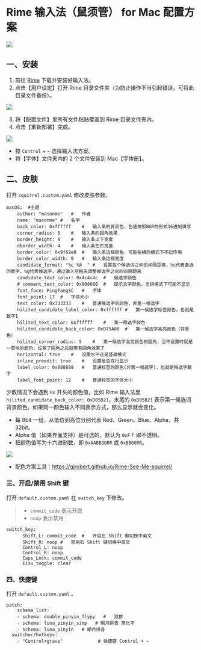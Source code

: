 # Rime 输入法（鼠须管） for Mac 配置方案
![](https://i.loli.net/2020/12/30/8gMEchXjVxzZfya.jpg)

## 一、安装

1. 前往 [Rime](https://rime.im/) 下载并安装好输入法。
3. 点击【用户设定】打开 Rime 目录文件夹（为防止操作不当引起错误，可将此目录文件备份）。

![](https://i.loli.net/2020/12/28/SjZrkqWQNpUDi4O.png)

3. 将【配置文件】里所有文件粘贴覆盖到 Rime 目录文件夹内。
4. 点击【重新部署】完成。


![](https://i.loli.net/2020/12/28/eMYzCETdGV3qQtB.png)

* 按 `Control` + `~` 选择输入法方案。
* 将【字体】文件夹内的 2 个文件安装到 Mac【字体册】。

## 二、皮肤

打开 `squirrel.custom.yaml` 修改皮肤参数。

```
macOS:	#主题
	author: "masonme"	#	作者
	name: "masonme"	#	名字
	back_color: 0xffffff	#	输入条的背景色，色值按照BGR的形式16进制填写
	corner_radius: 5	#	输入条的圆角效果
	border_height: 4	#	输入条上下宽度
	dborder_width: 4	#	输入条左右宽度
	border_color: 0x9f62e8	#	输入条边框颜色，可能在横向模式下不起作用
	border_color_width: 0	#	输入条边框宽度
	candidate_format: "%c %@  "	#	设置每个候选词之间的间隔距离，%c代表备选的数字，%@代表候选字，通过输入空格来调整候选字之间的间隔距离
	candidate_text_color: 0x4c4c4c	#	候选字颜色
	# comment_text_color: 0x808080	#	提示文字颜色，全拼模式下可能不显示
	font_face: PingFangSC	#	字体
	font_point: 17	#	字体大小
	text_color: 0x333333	#	普通候选字的颜色，非第一候选字
	hilited_candidate_label_color: 0xffffff	#	第一候选字标签颜色，也就是数字1
	hilited_text_color: 0xffffff	#	第一候选字颜色
	hilited_candidate_back_color: 0xD75A00	#	第一候选字高亮颜色（背景色）
	hilited_corner_radius: 5	#	第一候选字高亮颜色的圆角，当不设置时就是一整块的颜色，设置了圆角之后就带有圆角效果了
	horizontal: true	#	设置水平还是竖直模式
	inline_preedit: true	#	设置是否双行显示
	label_color: 0x888888	#	普通标签的颜色(非第一候选字)，也就是候选字数字
	label_font_point: 12	#	普通标签的字体大小
```

少数情况下会遇到 `0x` 开头的颜色值，比如 Rime 输入法里 `hilited_candidate_back_color: 0xD05B21`，末尾的 `0xD05B21` 表示第一候选词背景颜色。如果同一颜色输入不同表示方式，那么显示就会变化。

* 每 8bit 一组，从低位到高位分别代表 Red、Green、Blue、Alpha，共32bit。
* Alpha 值（如果界面支持）是可选的，默认为 `0xF` F 即不透明。
* 把颜色值写为十六进制数，即 `0xAABBGGRR` 或 `0xBBGGRR`。

![](https://upload-images.jianshu.io/upload_images/12894454-3ebd276bc32059e0.png?imageMogr2/auto-orient/strip%7CimageView2/2/w/1240)

* 配色方案工具：https://gjrobert.github.io/Rime-See-Me-squirrel/

### 三、开启/禁用 Shift 键

打开 `default.custom.yaml` 在 `switch_key` 下修改。
> * `commit_code` 表示开启
> * `noop` 表示禁用
```
switch_key:
      Shift_L: commit_code	#	开启左 Shift 键切换中英文
      Shift_R: noop	#	禁用右 Shift 键切换中英文
      Control_L: noop
      Control_R: noop
      Caps_Lock: commit_code
      Eisu_toggle: clear
```

### 四、快捷键

打开 `default.custom.yaml` 。
```
patch:
	schema_list:
  	- schema: double_pinyin_flypy	#	双拼
    - schema: luna_pinyin_simp   # 朙月拼音 简化字
    - schema: luna_pinyin	# 朙月拼音
  switcher/hotkeys:
    - "Control+grave"             # 快捷键 Control + ~
```